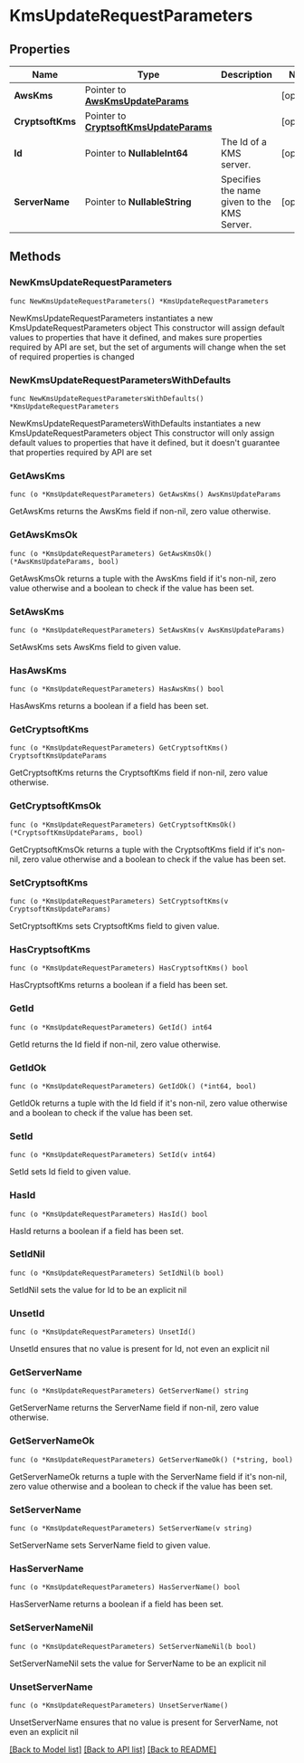 # KmsUpdateRequestParameters

## Properties

Name | Type | Description | Notes
------------ | ------------- | ------------- | -------------
**AwsKms** | Pointer to [**AwsKmsUpdateParams**](AwsKmsUpdateParams.md) |  | [optional] 
**CryptsoftKms** | Pointer to [**CryptsoftKmsUpdateParams**](CryptsoftKmsUpdateParams.md) |  | [optional] 
**Id** | Pointer to **NullableInt64** | The Id of a KMS server. | [optional] 
**ServerName** | Pointer to **NullableString** | Specifies the name given to the KMS Server. | [optional] 

## Methods

### NewKmsUpdateRequestParameters

`func NewKmsUpdateRequestParameters() *KmsUpdateRequestParameters`

NewKmsUpdateRequestParameters instantiates a new KmsUpdateRequestParameters object
This constructor will assign default values to properties that have it defined,
and makes sure properties required by API are set, but the set of arguments
will change when the set of required properties is changed

### NewKmsUpdateRequestParametersWithDefaults

`func NewKmsUpdateRequestParametersWithDefaults() *KmsUpdateRequestParameters`

NewKmsUpdateRequestParametersWithDefaults instantiates a new KmsUpdateRequestParameters object
This constructor will only assign default values to properties that have it defined,
but it doesn't guarantee that properties required by API are set

### GetAwsKms

`func (o *KmsUpdateRequestParameters) GetAwsKms() AwsKmsUpdateParams`

GetAwsKms returns the AwsKms field if non-nil, zero value otherwise.

### GetAwsKmsOk

`func (o *KmsUpdateRequestParameters) GetAwsKmsOk() (*AwsKmsUpdateParams, bool)`

GetAwsKmsOk returns a tuple with the AwsKms field if it's non-nil, zero value otherwise
and a boolean to check if the value has been set.

### SetAwsKms

`func (o *KmsUpdateRequestParameters) SetAwsKms(v AwsKmsUpdateParams)`

SetAwsKms sets AwsKms field to given value.

### HasAwsKms

`func (o *KmsUpdateRequestParameters) HasAwsKms() bool`

HasAwsKms returns a boolean if a field has been set.

### GetCryptsoftKms

`func (o *KmsUpdateRequestParameters) GetCryptsoftKms() CryptsoftKmsUpdateParams`

GetCryptsoftKms returns the CryptsoftKms field if non-nil, zero value otherwise.

### GetCryptsoftKmsOk

`func (o *KmsUpdateRequestParameters) GetCryptsoftKmsOk() (*CryptsoftKmsUpdateParams, bool)`

GetCryptsoftKmsOk returns a tuple with the CryptsoftKms field if it's non-nil, zero value otherwise
and a boolean to check if the value has been set.

### SetCryptsoftKms

`func (o *KmsUpdateRequestParameters) SetCryptsoftKms(v CryptsoftKmsUpdateParams)`

SetCryptsoftKms sets CryptsoftKms field to given value.

### HasCryptsoftKms

`func (o *KmsUpdateRequestParameters) HasCryptsoftKms() bool`

HasCryptsoftKms returns a boolean if a field has been set.

### GetId

`func (o *KmsUpdateRequestParameters) GetId() int64`

GetId returns the Id field if non-nil, zero value otherwise.

### GetIdOk

`func (o *KmsUpdateRequestParameters) GetIdOk() (*int64, bool)`

GetIdOk returns a tuple with the Id field if it's non-nil, zero value otherwise
and a boolean to check if the value has been set.

### SetId

`func (o *KmsUpdateRequestParameters) SetId(v int64)`

SetId sets Id field to given value.

### HasId

`func (o *KmsUpdateRequestParameters) HasId() bool`

HasId returns a boolean if a field has been set.

### SetIdNil

`func (o *KmsUpdateRequestParameters) SetIdNil(b bool)`

 SetIdNil sets the value for Id to be an explicit nil

### UnsetId
`func (o *KmsUpdateRequestParameters) UnsetId()`

UnsetId ensures that no value is present for Id, not even an explicit nil
### GetServerName

`func (o *KmsUpdateRequestParameters) GetServerName() string`

GetServerName returns the ServerName field if non-nil, zero value otherwise.

### GetServerNameOk

`func (o *KmsUpdateRequestParameters) GetServerNameOk() (*string, bool)`

GetServerNameOk returns a tuple with the ServerName field if it's non-nil, zero value otherwise
and a boolean to check if the value has been set.

### SetServerName

`func (o *KmsUpdateRequestParameters) SetServerName(v string)`

SetServerName sets ServerName field to given value.

### HasServerName

`func (o *KmsUpdateRequestParameters) HasServerName() bool`

HasServerName returns a boolean if a field has been set.

### SetServerNameNil

`func (o *KmsUpdateRequestParameters) SetServerNameNil(b bool)`

 SetServerNameNil sets the value for ServerName to be an explicit nil

### UnsetServerName
`func (o *KmsUpdateRequestParameters) UnsetServerName()`

UnsetServerName ensures that no value is present for ServerName, not even an explicit nil

[[Back to Model list]](../README.md#documentation-for-models) [[Back to API list]](../README.md#documentation-for-api-endpoints) [[Back to README]](../README.md)


